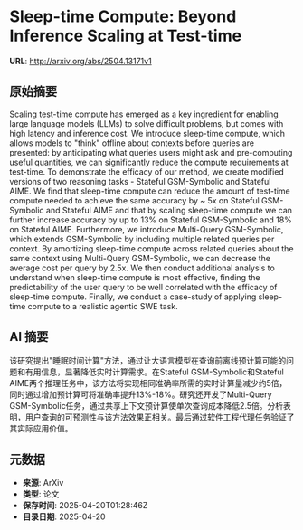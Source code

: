 # Sleep-time Compute: Beyond Inference Scaling at Test-time

**URL**: http://arxiv.org/abs/2504.13171v1

## 原始摘要

Scaling test-time compute has emerged as a key ingredient for enabling large
language models (LLMs) to solve difficult problems, but comes with high latency
and inference cost. We introduce sleep-time compute, which allows models to
"think" offline about contexts before queries are presented: by anticipating
what queries users might ask and pre-computing useful quantities, we can
significantly reduce the compute requirements at test-time. To demonstrate the
efficacy of our method, we create modified versions of two reasoning tasks -
Stateful GSM-Symbolic and Stateful AIME. We find that sleep-time compute can
reduce the amount of test-time compute needed to achieve the same accuracy by ~
5x on Stateful GSM-Symbolic and Stateful AIME and that by scaling sleep-time
compute we can further increase accuracy by up to 13% on Stateful GSM-Symbolic
and 18% on Stateful AIME. Furthermore, we introduce Multi-Query GSM-Symbolic,
which extends GSM-Symbolic by including multiple related queries per context.
By amortizing sleep-time compute across related queries about the same context
using Multi-Query GSM-Symbolic, we can decrease the average cost per query by
2.5x. We then conduct additional analysis to understand when sleep-time compute
is most effective, finding the predictability of the user query to be well
correlated with the efficacy of sleep-time compute. Finally, we conduct a
case-study of applying sleep-time compute to a realistic agentic SWE task.


## AI 摘要

该研究提出"睡眠时间计算"方法，通过让大语言模型在查询前离线预计算可能的问题和有用信息，显著降低实时计算需求。在Stateful GSM-Symbolic和Stateful AIME两个推理任务中，该方法将实现相同准确率所需的实时计算量减少约5倍，同时通过增加预计算可将准确率提升13%-18%。研究还开发了Multi-Query GSM-Symbolic任务，通过共享上下文预计算使单次查询成本降低2.5倍。分析表明，用户查询的可预测性与该方法效果正相关。最后通过软件工程代理任务验证了其实际应用价值。

## 元数据

- **来源**: ArXiv
- **类型**: 论文
- **保存时间**: 2025-04-20T01:28:46Z
- **目录日期**: 2025-04-20
